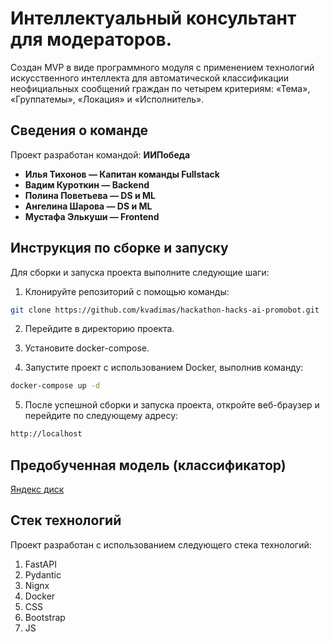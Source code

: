 # Интеллектуальный консультант для модераторов.

Создан MVP в виде программного модуля с применением технологий искусственного интеллекта для автоматической классификации неофициальных
сообщений граждан по четырем критериям: «Тема», «Группатемы», «Локация» и «Исполнитель».

## Сведения о команде

Проект разработан командой: **ИИПобеда**

- **Илья Тихонов — Капитан команды Fullstack**
- **Вадим Куроткин — Backend**
- **Полина Поветьева — DS и ML**
- **Ангелина Шарова — DS и ML**
- **Мустафа Элькуши — Frontend**


## Инструкция по сборке и запуску

Для сборки и запуска проекта выполните следующие шаги:

1. Клонируйте репозиторий с помощью команды:

```bash
git clone https://github.com/kvadimas/hackathon-hacks-ai-promobot.git
```

2. Перейдите в директорию проекта.
3. Установите docker-compose.

4. Запустите проект с использованием Docker, выполнив команду:
```bash
docker-compose up -d
```

5. После успешной сборки и запуска проекта, откройте веб-браузер и перейдите по следующему адресу:
```bash
http://localhost
```

## Предобученная модель (классификатор)

[Яндекс диск](https://disk.yandex.ru/d/Du_NVDjU4YHwOw)

## Стек технологий

Проект разработан с использованием следующего стека технологий:

1. FastAPI
2. Pydantic
3. Nignx
3. Docker
5. CSS
6. Bootstrap
7. JS
